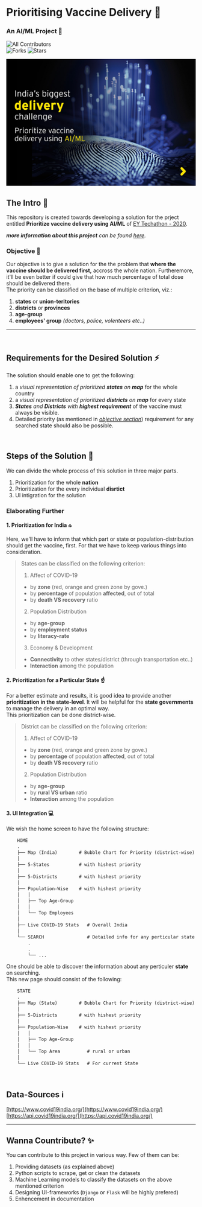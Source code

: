 # Prioritising Vaccine Delivery 💉  

### An AI/ML Project 🤖  

<!-- ALL-CONTRIBUTORS-BADGE:START - Do not remove or modify this section -->
![All Contributors](https://img.shields.io/github/contributors/ravi-prakash1907/Prioritize-vaccine-delivery-using-AI-ML?style=for-the-badge)  
![Forks](https://img.shields.io/github/forks/ravi-prakash1907/Prioritize-vaccine-delivery-using-AI-ML?style=for-the-badge)
![Stars](https://img.shields.io/github/stars/ravi-prakash1907/Prioritize-vaccine-delivery-using-AI-ML?style=for-the-badge)
<!-- ALL-CONTRIBUTORS-BADGE:END -->  

<!--
![Issues](https://img.shields.io/github/issues/ravi-prakash1907/Prioritize-vaccine-delivery-using-AI-ML?style=for-the-badge)
![Pull Requests](https://img.shields.io/github/issues-pr/ravi-prakash1907/Prioritize-vaccine-delivery-using-AI-ML?style=for-the-badge)
-->  

![EY Header](./img/ey_header.jpg)   
  
## The Intro 📌 

This repository is created towards developing a solution for the prject entitled **Prioritize vaccine delivery using AI/ML** of [EY Techathon - 2020](https://www.ey.com/en_in/techathon).  

_**more information about this project** can be found [here](https://www.ey.com/en_in/techathon/problem-statement-ii-prioritize-vaccine-delivery-using-ai-ml)._  

### Objective 🤔  
Our objective is to give a solution for the the problem that __where the vaccine should be delivered first,__ accross the whole nation. Furtheremore, it'll be even better if could give that how much percentage of total dose should be delivered there.  
The priority can be classified on the base of multiple criterion, viz.:  
1. **states** or **union-teritories**  
2. **districts** or **provinces**  
3. **age-group**  
4. **employees' group** _(doctors, police, volenteers etc..)_  

---  

<br />  

## Requirements for the Desired Solution ⚡  
The solution should enable one to get the following:
1. a _visual representation of prioritized **states** on **map**_ for the whole country  
2. a _visual representation of prioritized **districts** on **map**_ for every state  
3. _**States** and **Districts** with **highest requirement**_ of the vaccine must always be visible.  
4. Detailed priority (as mentioned in [_objective section_](#the-intro)) requirement for any searched state should also be possible.  

<br />  

## Steps of the Solution 🐾  
We can divide the whole process of this solution in three major parts.  
1. Prioritization for the whole **nation**  
2. Prioritization for the every individual **disrtict**  
3. UI intigration for the solution  

### Elaborating Further  

#### **1. Prioritization for India** 🔝  
Here, we'll have to inform that which part or state or population-distribution should get the vaccine, first. For that we have to keep various things into consideration.  
> States can be classified on the following criterion:  
> 1. Affect of COVID-19  
>   * by **zone** (red, orange and green zone by gove.)  
>   * by **percentage** of population **affected**, out of total  
>   * by **death VS recovery** ratio  
> 2. Population Distribution
>   * by **age-group**  
>   * by **employment status**  
>   * by **literacy-rate**  
> 3. Economy & Development
>   * **Connectivity** to other states/district (through transportation etc..)  
>   * **Interaction** among the population  

#### **2. Prioritization for a Particular State** ☝️  
For a better estimate and results, it is good idea to provide another **prioritization in the state-level**. It will be helpful for the **state governments** to manage the delivery in an optimal way.  
This prioritization can be done district-wise.  
> District can be classified on the following criterion:  
> 1. Affect of COVID-19  
>   * by **zone** (red, orange and green zone by gove.)  
>   * by **percentage** of population **affected**, out of total  
>   * by **death VS recovery** ratio  
> 2. Population Distribution
>   * by **age-group**  
>   * by **rural VS urban** ratio  
>   * **Interaction** among the population  

#### **3. UI Integration** 💻  
We wish the home screen to have the following structure:  

```
    HOME
    .
    ├── Map (India)        # Bubble Chart for Priority (district-wise)
    │
    ├── 5-States           # with hishest priority 
    │
    ├── 5-Districts        # with hishest priority 
    │
    ├── Population-Wise    # with hishest priority 
    │   │
    │   ├── Top Age-Group 
    │   │
    │   └── Top Employees
    │
    ├── Live COVID-19 Stats   # Overall India 
    │
    └── SEARCH                # Detailed info for any perticular state
        .
        .
        └── ...         
```

One should be able to discover the information about any perticuler **state** on searching.  
This new page should consist of the following:  

```
    STATE
    .
    ├── Map (State)        # Bubble Chart for Priority (district-wise)
    │
    ├── 5-Districts        # with hishest priority 
    │
    ├── Population-Wise    # with hishest priority 
    │   │
    │   ├── Top Age-Group 
    │   │
    │   └── Top Area          # rural or urban
    │
    └── Live COVID-19 Stats   # For current State 
```

<br />  

## Data-Sources ℹ️  
[https://www.covid19india.org/](https://www.covid19india.org/)  
[https://api.covid19india.org/](https://api.covid19india.org/)  


---  

## Wanna Countribute? ✨  
You can contribute to this project in various way. Few of them can be:  
1. Providing datasets (as explained above)  
2. Python scripts to scrape, get or clean the datasets  
3. Machine Learning models to classify the datasets on the above mentioned criterion  
4. Designing UI-frameworks (```Django``` or ```Flask``` will be highly prefered)  
5. Enhencement in documentation  
